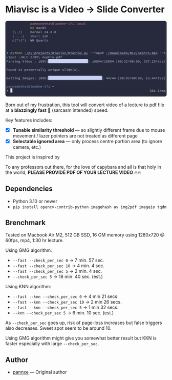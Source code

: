 # Miavisc is a Video → Slide Converter

![alt text](img/image.png)

Born out of my frustration, this tool will convert video of a lecture to pdf file at a **blazzingly fast** 🚀 (sarcasm intended) speed. 

Key features includes:

- [x] **Tunable similarity threshold** — so slightly different frame due to mouse movement / lazer pointers are not treated as different page
- [x] **Selectable ignored area** — only process centre portion area (to ignore camera, etc.)

This project is inspired by 

To any professors out there, for the love of capybara and all is that holy in the world, **PLEASE PROVIDE PDF OF YOUR LECTURE VIDEO** 🔥🔥

## Dependencies
- Python 3.10 or newer
- `pip install opencv-contrib-python imagehash av img2pdf imageio tqdm`

## Brenchmark
Tested on Macbook Air M2, 512 GB SSD, 16 GM memory using 1280x720 @ 60fps, mp4, 1:30 hr lecture.

Using GMG algorithm:

- `--fast --check_per_sec 0` → 7 min. 57 sec.
- `--fast --check_per_sec 10` → 4 min. 4 sec.
- `--fast --check_per_sec 5` → 2 min. 4 sec.
- `--check_per_sec 5` → 18 min. 40 sec. (est.)

Using KNN algorithm:

- `--fast --knn --check_per_sec 0` → 4 min 21 secs.
- `--fast --knn --check_per_sec 10` → 2 min 26 secs.
- `--fast --knn --check_per_sec 5` → 1 min 32 secs.
- `--knn --check_per_sec 5` → 6 min. 10 sec. (est.)

As `--check_per_sec` goes up, risk of page-loss increases but false triggers also decreases. Sweet spot seem to be around 10.

Using GMG algorithm might give you somewhat better result but KKN is faster especially with large `--check_per_sec`. 


## Author
- [pannxe](https://github.com/pannxe) — Original author